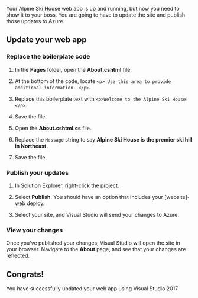 Your Alpine Ski House web app is up and running, but now you need to show it to your boss. You are going to have to update the site and publish those updates to Azure.

## Update your web app

### Replace the boilerplate code

1. In the **Pages** folder, open the **About.cshtml** file.

1. At the bottom of the code, locate 
    `<p> Use this area to provide additional information. </p>`.

1. Replace this boilerplate text with
    `<p>Welcome to the Alpine Ski House!</p>`.

1. Save the file.

1. Open the **About.cshtml.cs** file.

1. Replace the `Message` string to say
    **Alpine Ski House is the premier ski hill in Northeast.**

1. Save the file.

### Publish your updates

1. In Solution Explorer, right-click the project.

1. Select **Publish**. You should have an option that includes your [website]-web deploy.

1. Select your site, and Visual Studio will send your changes to Azure.

### View your changes

Once you've published your changes, Visual Studio will open the site in your browser. Navigate to the **About** page, and see that your changes are reflected.

## Congrats!

You have successfully updated your web app using Visual Studio 2017.

